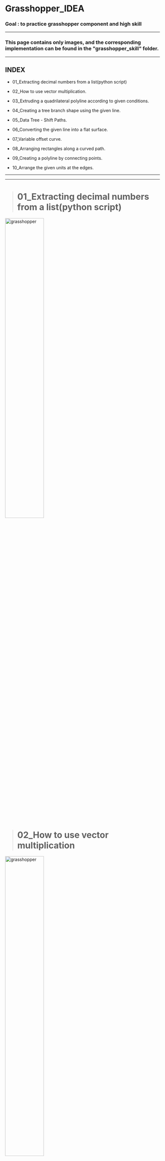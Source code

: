 # Grasshopper_IDEA

### Goal : to practice grasshopper component and high skill 



---



### This page contains only images, and the corresponding implementation can be found in the **"grasshopper_skill"** folder.


---
## INDEX

* 01_Extracting decimal numbers from a list(python script)


* 02_How to use vector multiplication.

* 03_Extruding a quadrilateral polyline according to given conditions.

* 04_Creating a tree branch shape using the given line.

* 05_Data Tree - Shift Paths.

* 06_Converting the given line into a flat surface.

* 07_Variable offset curve.

* 08_Arranging rectangles along a curved path.

* 09_Creating a polyline by connecting points.

* 10_Arrange the given units at the edges.
---
-------



> # 01_Extracting decimal numbers from a list(python script)

<img src="images/01.png" width="50%" height="50%" title="px(픽셀) 크기 설정" alt="grasshopper"></img>


> # 02_How to use vector multiplication

<img src="images/02.png" width="50%" height="50%" title="px(픽셀) 크기 설정" alt="grasshopper"></img>

> # 03_Extruding a quadrilateral polyline according to given conditions.

<img src="images/03.png" width="50%" height="50%" title="px(픽셀) 크기 설정" alt="grasshopper"></img>

> # 04_Creating a tree branch shape using the given line

<img src="images/04.png" width="50%" height="50%" title="px(픽셀) 크기 설정" alt="grasshopper"></img>

> # 05_Data Tree - Shift Paths

<img src="images/05.png" width="50%" height="50%" title="px(픽셀) 크기 설정" alt="grasshopper"></img>

> # 06_Converting the given line into a flat surface

<img src="images/06.png" width="50%" height="50%" title="px(픽셀) 크기 설정" alt="grasshopper"></img>

> # 07_Variable offset curve

<img src="images/07.png" width="50%" height="50%" title="px(픽셀) 크기 설정" alt="grasshopper"></img>

> # 08_Arranging rectangles along a curved path

<img src="images/08.png" width="50%" height="50%" title="px(픽셀) 크기 설정" alt="grasshopper"></img>

> # 09_Creating a polyline by connecting points.

<img src="images/09_1.png" width="50%" height="50%" title="px(픽셀) 크기 설정" alt="grasshopper"></img>

<img src="images/09_2.png" width="50%" height="50%" title="px(픽셀) 크기 설정" alt="grasshopper"></img>

> # 10_Arrange the given units at the edges.

<img src="images/10_1.png" width="50%" height="50%" title="px(픽셀) 크기 설정" alt="grasshopper"></img>

<img src="images/10_2.png" width="50%" height="50%" title="px(픽셀) 크기 설정" alt="grasshopper"></img>